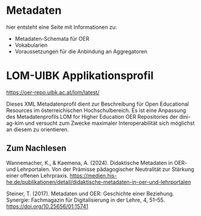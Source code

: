 # Metadaten

hier entsteht eine Seite mit Informationen zu: 

- Metadaten-Schemata für OER
- Vokabularien
- Voraussetzungen für die Anbindung an Aggregatoren

# LOM-UIBK Applikationsprofil

https://oer-repo.uibk.ac.at/lom/latest/


Dieses XML Metadatenprofil dient zur Beschreibung für Open Educational Resources im österreichischen Hochschulbereich. Es ist eine Anpassung des Metadatenprofils LOM for Higher Education OER Repositories der dini-ag-kim und versucht zum Zwecke maximaler Interoperabilität sich möglichst an diesem zu orientieren.

## Zum Nachlesen

Wannemacher, K., & Kaemena, A. (2024). Didaktische Metadaten in OER- und Lehrportalen. Von der Prämisse pädagogischer Neutralität zur Stärkung einer offenen Lehrpraxis. https://medien.his-he.de/publikationen/detail/didaktische-metadaten-in-oer-und-lehrportalen

Steiner, T. (2017). Metadaten und OER: Geschichte einer Beziehung. Synergie: Fachmagazin für Digitalisierung in der Lehre, 4, 51–55. https://doi.org/10.25656/01:15741
